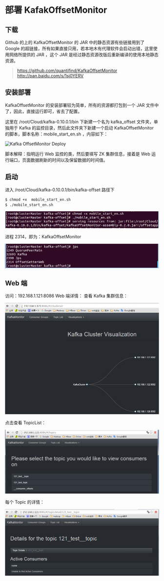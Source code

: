 # 部署 KafakOffsetMonitor

## 下载

Github 的上的 KafkaOffsetMonitor 的 JAR 中的静态资源有些链接用到了 Google 的超链接，所有如果直接只用，若本地木有代理软件会启动出错，这里使用网络所提供的 JAR ，这个 JAR 是经过静态资源改版后重新编译的使用本地静态资源。

> https://github.com/quantifind/KafkaOffsetMonitor
> http://pan.baidu.com/s/1sj0YERV

## 安装部署

KafkaOffsetMonitor 的安装部署较为简单，所有的资源都打包到一个 JAR 文件中了，因此，直接运行即可，省去了配置。

这里在 /root/Cloud/kafka-0.10.0.1/bin 下新建一个名为 kafka_offset 文件夹，单独用于 Kafka 的监控目录，然后此文件夹下新建一个启动 KafkaOffsetMonitor 的脚本，脚本名称：mobile_start_en.sh ，内容如下：

![Kafka OffsetMonitor Deploy](./img/kafka-offest-monitor-deploy.png)

脚本解释：指明运行 Web 监控的类，然后要填写 ZK 集群信息，接着是 Web 运行端口，页面数据刷新的时间以及保留数据的时间值。

## 启动

进入 /root/Cloud/kafka-0.10.0.1/bin/kafka-offset 路径下

```sh
$ chmod +x  mobile_start_en.sh
$ ./mobile_start_en.sh
```

![Kafka OffsetMonitor Start](./img/kafka-offset-monitor-start.png)

进程 2314，即为：KafkaOffsetMonitor

![Kafka OffsetMonitor Check](./img/kafka-offset-monitor-check.png)

## Web 端

访问：192.168.1.121:8086
Web 端详情：
查看 Kafka 集群信息：

![Kafka OffsetMonitor Web Cluster](./img/kafka-offset-monitor-web-cluster.png)

点击查看 TopicList：

![Kafka OffsetMonitor Topic List](./img/kafka-offset-monitor-web-topic-list.png)

每个 Topic 的详情：

![Kafka OffsetMonitor Topic Detail](./img/kafka-offset-monitor-web-topic-detail.png)